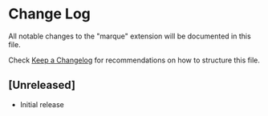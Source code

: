 # Change Log

All notable changes to the "marque" extension will be documented in this file.

Check [Keep a Changelog](http://keepachangelog.com/) for recommendations on how to structure this file.

## [Unreleased]

- Initial release